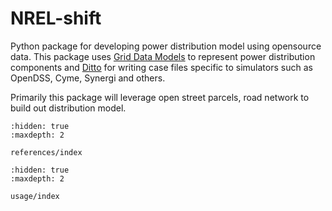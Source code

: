 # NREL-shift 

Python package for developing power distribution model using opensource data. This package 
uses [Grid Data Models](https://github.nrel.gov/CADET/grid-data-models) to represent power distribution components and [Ditto](https://github.nrel.gov/CADET/ditto) for writing case files specific to simulators such as OpenDSS, Cyme, Synergi and others.

Primarily this package will leverage open street parcels, road network to build out distribution model. 

```{toctree}
:hidden: true
:maxdepth: 2

references/index
```

```{toctree}
:hidden: true
:maxdepth: 2

usage/index
```